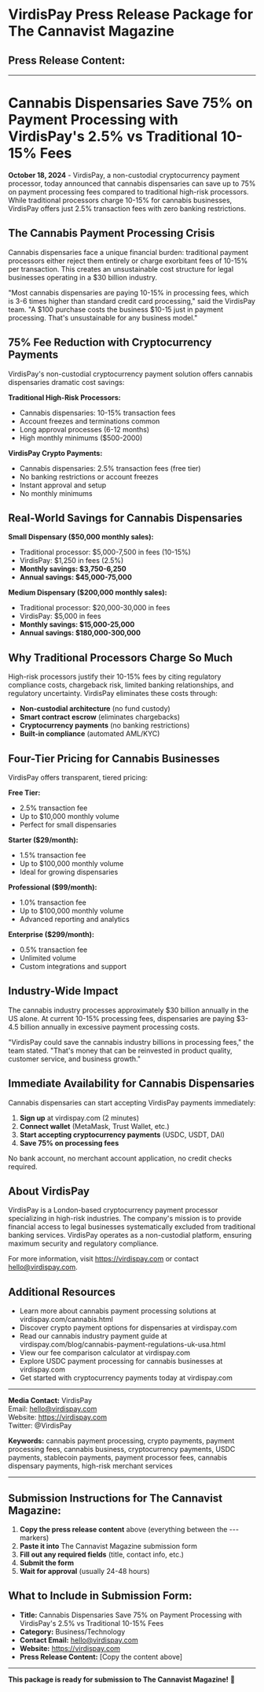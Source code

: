 # VirdisPay Press Release Package for The Cannavist Magazine

## Press Release Content:

---

# Cannabis Dispensaries Save 75% on Payment Processing with VirdisPay's 2.5% vs Traditional 10-15% Fees

**October 18, 2024** - VirdisPay, a non-custodial cryptocurrency payment processor, today announced that cannabis dispensaries can save up to 75% on payment processing fees compared to traditional high-risk processors. While traditional processors charge 10-15% for cannabis businesses, VirdisPay offers just 2.5% transaction fees with zero banking restrictions.

## The Cannabis Payment Processing Crisis

Cannabis dispensaries face a unique financial burden: traditional payment processors either reject them entirely or charge exorbitant fees of 10-15% per transaction. This creates an unsustainable cost structure for legal businesses operating in a $30 billion industry.

"Most cannabis dispensaries are paying 10-15% in processing fees, which is 3-6 times higher than standard credit card processing," said the VirdisPay team. "A $100 purchase costs the business $10-15 just in payment processing. That's unsustainable for any business model."

## 75% Fee Reduction with Cryptocurrency Payments

VirdisPay's non-custodial cryptocurrency payment solution offers cannabis dispensaries dramatic cost savings:

**Traditional High-Risk Processors:**
- Cannabis dispensaries: 10-15% transaction fees
- Account freezes and terminations common
- Long approval processes (6-12 months)
- High monthly minimums ($500-2000)

**VirdisPay Crypto Payments:**
- Cannabis dispensaries: 2.5% transaction fees (free tier)
- No banking restrictions or account freezes
- Instant approval and setup
- No monthly minimums

## Real-World Savings for Cannabis Dispensaries

**Small Dispensary ($50,000 monthly sales):**
- Traditional processor: $5,000-7,500 in fees (10-15%)
- VirdisPay: $1,250 in fees (2.5%)
- **Monthly savings: $3,750-6,250**
- **Annual savings: $45,000-75,000**

**Medium Dispensary ($200,000 monthly sales):**
- Traditional processor: $20,000-30,000 in fees
- VirdisPay: $5,000 in fees
- **Monthly savings: $15,000-25,000**
- **Annual savings: $180,000-300,000**

## Why Traditional Processors Charge So Much

High-risk processors justify their 10-15% fees by citing regulatory compliance costs, chargeback risk, limited banking relationships, and regulatory uncertainty. VirdisPay eliminates these costs through:

- **Non-custodial architecture** (no fund custody)
- **Smart contract escrow** (eliminates chargebacks)
- **Cryptocurrency payments** (no banking restrictions)
- **Built-in compliance** (automated AML/KYC)

## Four-Tier Pricing for Cannabis Businesses

VirdisPay offers transparent, tiered pricing:

**Free Tier:**
- 2.5% transaction fee
- Up to $10,000 monthly volume
- Perfect for small dispensaries

**Starter ($29/month):**
- 1.5% transaction fee
- Up to $100,000 monthly volume
- Ideal for growing dispensaries

**Professional ($99/month):**
- 1.0% transaction fee
- Up to $100,000 monthly volume
- Advanced reporting and analytics

**Enterprise ($299/month):**
- 0.5% transaction fee
- Unlimited volume
- Custom integrations and support

## Industry-Wide Impact

The cannabis industry processes approximately $30 billion annually in the US alone. At current 10-15% processing fees, dispensaries are paying $3-4.5 billion annually in excessive payment processing costs.

"VirdisPay could save the cannabis industry billions in processing fees," the team stated. "That's money that can be reinvested in product quality, customer service, and business growth."

## Immediate Availability for Cannabis Dispensaries

Cannabis dispensaries can start accepting VirdisPay payments immediately:

1. **Sign up** at virdispay.com (2 minutes)
2. **Connect wallet** (MetaMask, Trust Wallet, etc.)
3. **Start accepting cryptocurrency payments** (USDC, USDT, DAI)
4. **Save 75% on processing fees**

No bank account, no merchant account application, no credit checks required.

## About VirdisPay

VirdisPay is a London-based cryptocurrency payment processor specializing in high-risk industries. The company's mission is to provide financial access to legal businesses systematically excluded from traditional banking services. VirdisPay operates as a non-custodial platform, ensuring maximum security and regulatory compliance.

For more information, visit https://virdispay.com or contact hello@virdispay.com.

## Additional Resources

- Learn more about cannabis payment processing solutions at virdispay.com/cannabis.html
- Discover crypto payment options for dispensaries at virdispay.com
- Read our cannabis industry payment guide at virdispay.com/blog/cannabis-payment-regulations-uk-usa.html
- View our fee comparison calculator at virdispay.com
- Explore USDC payment processing for cannabis businesses at virdispay.com
- Get started with cryptocurrency payments today at virdispay.com

---

**Media Contact:**
VirdisPay  
Email: hello@virdispay.com  
Website: https://virdispay.com  
Twitter: @VirdisPay

**Keywords:** cannabis payment processing, crypto payments, payment processing fees, cannabis business, cryptocurrency payments, USDC payments, stablecoin payments, payment processor fees, cannabis dispensary payments, high-risk merchant services

---

## Submission Instructions for The Cannavist Magazine:

1. **Copy the press release content** above (everything between the --- markers)
2. **Paste it into** The Cannavist Magazine submission form
3. **Fill out any required fields** (title, contact info, etc.)
4. **Submit the form**
5. **Wait for approval** (usually 24-48 hours)

## What to Include in Submission Form:

- **Title:** Cannabis Dispensaries Save 75% on Payment Processing with VirdisPay's 2.5% vs Traditional 10-15% Fees
- **Category:** Business/Technology
- **Contact Email:** hello@virdispay.com
- **Website:** https://virdispay.com
- **Press Release Content:** [Copy the content above]

---

**This package is ready for submission to The Cannavist Magazine!** 🚀


